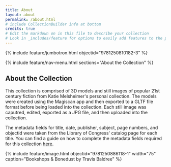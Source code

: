 ```yaml
---
title: About
layout: about
permalink: /about.html
# include CollectionBuilder info at bottom
credits: true
# Edit the markdown on in this file to describe your collection
# Look in _includes/feature for options to easily add features to the page
---
```


{% include feature/jumbotron.html objectid="9781250810182-3" %}

{% include feature/nav-menu.html sections="About the Collection" %}

## About the Collection

This collection is comprised of 3D models and still images of popular 21st century fiction from Katie Melsheimer's personal collection. The models were created using the Magiscan app and then exported to a GLTF file format before being loaded into the collection. Each still image was caputred, edited, exported as a JPG file, and then uploaded into the collection.   

  
The metadata fields for title, date, publisher, subject, page numbers, and objectid were taken from the Library of Congress' catalog page for each title. You can find a guide on how to complete the metadata fields required for this collection [here](https://docs.google.com/document/d/1DmbsjVqlAgDVZoumsQ3CbgYSKEmactEOl21RY-A-cTY/edit?usp=sharing).  

{% include feature/image.html objectid="9781250886118-1" width="75" caption="Bookshops & Bonedust by Travis Baldree" %}
